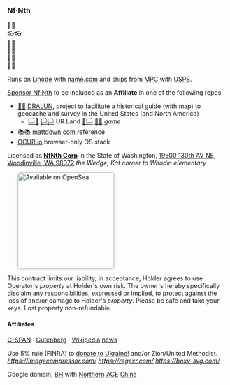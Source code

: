 
### Nf·Nth

🙂🙂<br/>
👓👓<br/>
🧤🧤<br/>
👖👖<br/>
🧦🧦<br/>
👟👟

Runs on [Linode](https://cloud.linode.com) with [name.com](https://www.name.com) and ships from [MPC](https://www.makeplayingcards.com) with [USPS](https://www.usps.com/business/web-tools-apis/documentation-updates.htm).

[Sponsor Nf·Nth](https://github.com/sponsors/nfnth) to be included as an **Affiliate** in one of the following repos,

- [🌳🌳](https://xn--wh8ha.ws) [DRALUN](https://dralun.com), project to facilitate a historical guide (with map) to geocache and survey in the United States (and North America)
  - [🏳🏴](https://xn--en8hc.ws) [🏳🏳](https://xn--en8ha.ws) UR.Land [🏴🏳](https://xn--en8hb.ws) [🏴🏴](https://xn--fn8ha.ws) *game*
- [📚📚](https://xn--zt8ha.ws) [mattdown.com](https://mattdown.com) reference
- [OCUR.io](https://ocur.io) browser-only OS stack

Licensed as [**NfNth Corp**](https://secure.dor.wa.gov/) in the State of Washington, [19500 130th AV NE, Woodinville, WA 98072](https://blue.kingcounty.com/Assessor/eRealProperty/Dashboard.aspx?ParcelNbr=1428900123) *the Wedge, Kat corner to Woodin elementary*

<a href="https://opensea.io/nfnth" title="Buy on OpenSea" target="_blank"><img style="margin-left:24px; width:220px; border-radius:5px; box-shadow: 0px 1px 6px rgba(0, 0, 0, 0.25);" src="https://storage.googleapis.com/opensea-static/Logomark/Badge%20-%20Available%20On%20-%20Light.png" alt="Available on OpenSea" /></a>

This contract limits our liability, in acceptance, Holder agrees to use Operator's *property* at Holder's own risk. The owner's hereby specifically disclaim any responsibilities, expressed or implied, to protect against the loss of and/or damage to Holder's *property*. Please be safe and take your keys. Lost property non-refundable.

#### Affiliates

[C-SPAN](https://www.c-span.org) · [Gutenberg](http://www.gutenberg.org) · [Wikipedia](https://www.wikipedia.org/wiki/Special:Random) [news](https://wikipedia.org/wiki/Main_Page)

Use 5% rule (FINRA) to [donate to Ukraine!](https://engine.presearch.org/search?q=donate+to+ukraine) and/or Zion/United Methodist.  *https://imagecompressor.com/* *https://regexr.com/* *https://boxy-svg.com/*

Google domain, [BH](https://www.bhphotovideo.com/) with [Northern](https://www.northerntool.com/) [ACE](https://www.acehardware.com/)
[China](https://www.made-in-china.com/products-search/hot-china-products/Intel_Tablet.html)
